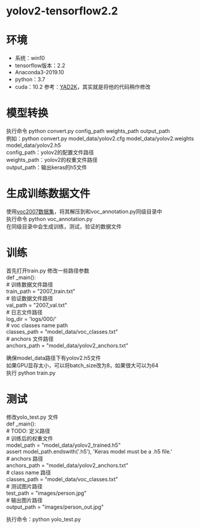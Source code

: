 # yolov2-tensorflow2.2
# 环境
* 系统：win10
* tensorflow版本：2.2
* Anaconda3-2019.10
* python：3.7
* cuda：10.2
参考：[YAD2K](https://github.com/allanzelener/YAD2K)，其实就是将他的代码稍作修改
# 模型转换
执行命令 python convert.py config_path weights_path output_path  
例如：python convert.py model_data/yolov2.cfg model_data/yolov2.weights model_data/yolov2.h5  
config_path：yolov2的配置文件路径  
weights_path：yolov2的权重文件路径  
output_path：输出keras的h5文件  
# 生成训练数据文件
使用[voc2007数据集](https://pjreddie.com/projects/pascal-voc-dataset-mirror/)，将其解压到和voc_annotation.py同级目录中  
执行命令 python voc_annotation.py  
在同级目录中会生成训练，测试，验证的数据文件  
# 训练
首先打开train.py 修改一些路径参数  
def _main():  
    # 训练数据文件路径  
    train_path = "2007_train.txt"  
    # 验证数据文件路径  
    val_path = "2007_val.txt"  
    # 日志文件路径  
    log_dir = 'logs/000/'  
    # voc classes name path  
    classes_path = "model_data/voc_classes.txt"  
    # anchors 文件路径  
    anchors_path = "model_data/yolov2_anchors.txt"  
    
确保model_data路径下有yolov2.h5文件  
如果GPU显存太小，可以将batch_size改为8，如果很大可以为64  
执行 python train.py   

# 测试  
修改yolo_test.py 文件  
def _main():  
    # TODO: 定义路径  
    # 训练后的权重文件  
    model_path = "model_data/yolov2_trained.h5"  
    assert model_path.endswith('.h5'), 'Keras model must be a .h5 file.'  
    # anchors 路径  
    anchors_path = "model_data/yolov2_anchors.txt"  
    # class name 路径  
    classes_path = "model_data/voc_classes.txt"  
    # 测试图片路径  
    test_path = "images/person.jpg"  
    # 输出图片路径  
    output_path = "images/person_out.jpg"  
    
执行命令：python yolo_test.py  
